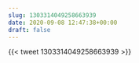 ```yaml
---
slug: 1303314049258663939
date: 2020-09-08 12:47:38+00:00
draft: false
---
```


{{< tweet 1303314049258663939 >}}
